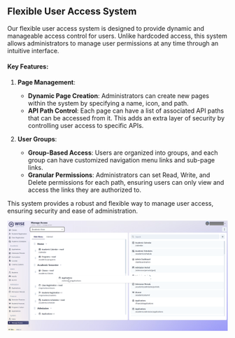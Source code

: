 ## Flexible User Access System

Our flexible user access system is designed to provide dynamic and manageable access control for users. Unlike hardcoded access, this system allows administrators to manage user permissions at any time through an intuitive interface.

#### Key Features:

1. **Page Management**:
   - **Dynamic Page Creation**: Administrators can create new pages within the system by specifying a name, icon, and path.
   - **API Path Control**: Each page can have a list of associated API paths that can be accessed from it. This adds an extra layer of security by controlling user access to specific APIs.

2. **User Groups**:
   - **Group-Based Access**: Users are organized into groups, and each group can have customized navigation menu links and sub-page links.
   - **Granular Permissions**: Administrators can set Read, Write, and Delete permissions for each path, ensuring users can only view and access the links they are authorized to.

This system provides a robust and flexible way to manage user access, ensuring security and ease of administration.

![Product Name Screen Shot][product-screenshot4]

<!-- MARKDOWN LINKS & IMAGES -->
[product-screenshot4]: ../images/WISE4.png

